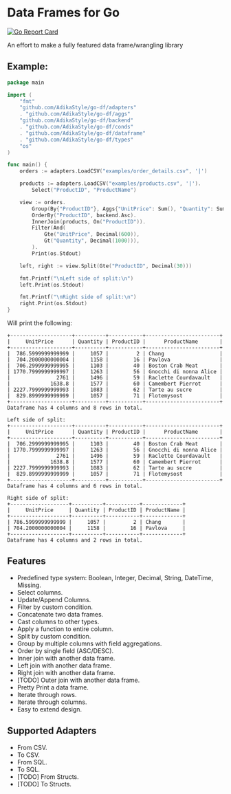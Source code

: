 # Data Frames for Go 
[![Go Report Card](https://goreportcard.com/badge/github.com/AdikaStyle/go-df)](https://goreportcard.com/report/github.com/AdikaStyle/go-df)


An effort to make a fully featured data frame/wrangling library  

## Example:
```go
package main

import (
	"fmt"
	"github.com/AdikaStyle/go-df/adapters"
	. "github.com/AdikaStyle/go-df/aggs"
	"github.com/AdikaStyle/go-df/backend"
	. "github.com/AdikaStyle/go-df/conds"
	. "github.com/AdikaStyle/go-df/dataframe"
	. "github.com/AdikaStyle/go-df/types"
	"os"
)

func main() {
	orders := adapters.LoadCSV("examples/order_details.csv", '|')

	products := adapters.LoadCSV("examples/products.csv", '|').
		Select("ProductID", "ProductName")

	view := orders.
		Group(By{"ProductID"}, Aggs{"UnitPrice": Sum(), "Quantity": Sum()}).
		OrderBy("ProductID", backend.Asc).
		InnerJoin(products, On("ProductID")).
		Filter(And(
			Gte("UnitPrice", Decimal(600)),
			Gt("Quantity", Decimal(1000))),
		).
		Print(os.Stdout)

	left, right := view.Split(Gte("ProductID", Decimal(30)))

	fmt.Printf("\nLeft side of split:\n")
	left.Print(os.Stdout)

	fmt.Printf("\nRight side of split:\n")
	right.Print(os.Stdout)
}
```

Will print the following:
```
+--------------------+----------+-----------+------------------------+
|     UnitPrice      | Quantity | ProductID |      ProductName       |
+--------------------+----------+-----------+------------------------+
|  786.5999999999999 |     1057 |         2 | Chang                  |
|  704.2000000000004 |     1158 |        16 | Pavlova                |
|  706.2999999999995 |     1103 |        40 | Boston Crab Meat       |
| 1770.7999999999997 |     1263 |        56 | Gnocchi di nonna Alice |
|               2761 |     1496 |        59 | Raclette Courdavault   |
|             1638.8 |     1577 |        60 | Camembert Pierrot      |
| 2227.7999999999993 |     1083 |        62 | Tarte au sucre         |
|  829.8999999999999 |     1057 |        71 | Flotemysost            |
+--------------------+----------+-----------+------------------------+
Dataframe has 4 columns and 8 rows in total.

Left side of split:
+--------------------+----------+-----------+------------------------+
|     UnitPrice      | Quantity | ProductID |      ProductName       |
+--------------------+----------+-----------+------------------------+
|  706.2999999999995 |     1103 |        40 | Boston Crab Meat       |
| 1770.7999999999997 |     1263 |        56 | Gnocchi di nonna Alice |
|               2761 |     1496 |        59 | Raclette Courdavault   |
|             1638.8 |     1577 |        60 | Camembert Pierrot      |
| 2227.7999999999993 |     1083 |        62 | Tarte au sucre         |
|  829.8999999999999 |     1057 |        71 | Flotemysost            |
+--------------------+----------+-----------+------------------------+
Dataframe has 4 columns and 6 rows in total.

Right side of split:
+-------------------+----------+-----------+-------------+
|     UnitPrice     | Quantity | ProductID | ProductName |
+-------------------+----------+-----------+-------------+
| 786.5999999999999 |     1057 |         2 | Chang       |
| 704.2000000000004 |     1158 |        16 | Pavlova     |
+-------------------+----------+-----------+-------------+
Dataframe has 4 columns and 2 rows in total.
```

## Features
- Predefined type system: Boolean, Integer, Decimal, String, DateTime, Missing.
- Select columns.
- Update/Append Columns.
- Filter by custom condition.
- Concatenate two data frames.
- Cast columns to other types.
- Apply a function to entire column.
- Split by custom condition.
- Group by multiple columns with field aggregations.
- Order by single field (ASC/DESC).
- Inner join with another data frame.
- Left join with another data frame.
- Right join with another data frame.
- [TODO] Outer join with another data frame.
- Pretty Print a data frame.
- Iterate through rows.
- Iterate through columns.
- Easy to extend design.

## Supported Adapters
- From CSV.
- To CSV.
- From SQL.
- To SQL.
- [TODO] From Structs.
- [TODO] To Structs.
